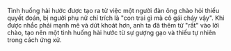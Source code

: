 Tình huống hài hước được tạo ra từ việc một người đàn ông chào hỏi thiếu quyết đoán, bị người phụ nữ chỉ trích là "con trai gì mà cô gái cháy vậy". Khi được nhắc phải mạnh mẽ và dứt khoát hơn, anh ta đã thêm từ "rất" vào lời chào, tạo nên một tình huống hài hước từ sự gượng gạo và thiếu tự nhiên trong cách ứng xử.
